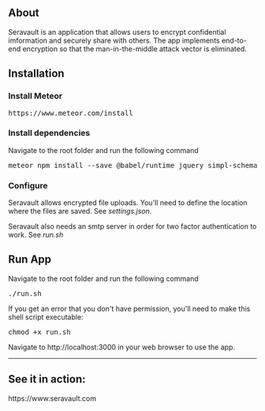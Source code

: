 
<h2>About</h2>
Seravault is an application that allows users to encrypt confidential imformation and securely share with others.  The app implements end-to-end encryption so that the man-in-the-middle attack vector is eliminated.


<h2>Installation</h2>
<h3>Install Meteor</h3>
<pre>https://www.meteor.com/install</pre>

<h3>Install dependencies</h3>
Navigate to the root folder and run the following command

<pre>
meteor npm install --save @babel/runtime jquery simpl-schema meteor-node-stubs meteor-accounts-t9n parsleyjs filereader-stream concat-stream
</pre>

<h3>Configure</h3>
Seravault allows encrypted file uploads.  You'll need to define the location where the files are saved.  See <i>settings.json</i>.

Seravault also needs an smtp server in order for two factor authentication to work.  See <i>run.sh</i>

<h2>Run App</h2>
Navigate to the root folder and run the following command
<pre>./run.sh</pre>
If you get an error that you don't have permission, you'll need to make this shell script executable:
<pre>chmod +x run.sh</pre>

Navigate to http://localhost:3000 in your web browser to use the app.

-------------------------------
<h2>See it in action:</h2>
https://www.seravault.com